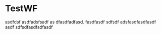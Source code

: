 # TestWF
asdfdsf
asdfadsfsadf
as dfasdfadfasd.  fasdfasdf
sdfsdf 
adsfasdfasdfasdf
asdf
sdfsdfasdfsdfasdf
